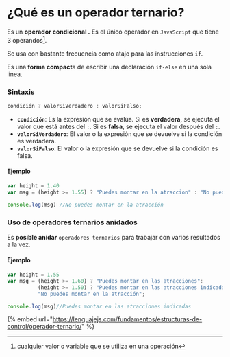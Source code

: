 # ¿Qué es un operador ternario?

Es un **operador condicional .** Es el único operador en `JavaScript`  que tiene 3 operandos[^1].

Se usa con bastante frecuencia  como atajo para las instrucciones `if`.

Es una **forma compact**a de escribir una declaración `if-else` en una sola línea.

### Sintaxis

```javascript
condición ? valorSiVerdadero : valorSiFalso;
```

* **`condición`**: Es la expresión que se evalúa. Si es **verdadera**, se ejecuta el valor que está antes del `:`. Si es **falsa**, se ejecuta el valor después del `:`.
* **`valorSiVerdadero`**: El valor o la expresión que se devuelve si la condición es verdadera.
* **`valorSiFalso`**: El valor o la expresión que se devuelve si la condición es falsa.

#### Ejemplo

```javascript
var height = 1.40
var msg = (height >= 1.55) ? "Puedes montar en la atraccion" : "No puedes montar en la atracción";

console.log(msg) //No puedes montar en la atracción
```

### Uso de operadores ternarios anidados

Es **posible anidar** `operadores ternarios` para trabajar con varios resultados a la vez.

#### Ejemplo

```javascript
var height = 1.55
var msg = (height >= 1.60) ? "Puedes montar en las atracciones":
          (height >= 1.50) ? "Puedes montar en las atracciones indicadas" : 
          "No puedes montar en la atracción";

console.log(msg)//Puedes montar en las atracciones indicadas
```



{% embed url="https://lenguajejs.com/fundamentos/estructuras-de-control/operador-ternario/" %}

[^1]: cualquier  valor o variable que se utiliza en una operación
